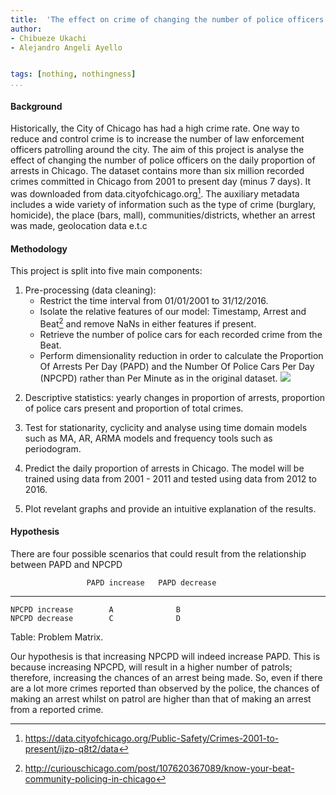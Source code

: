 ```yaml
---
title:  'The effect on crime of changing the number of police officers in Chicago'
author:
- Chibueze Ukachi
- Alejandro Angeli Ayello


tags: [nothing, nothingness]
...
```


#### Background
 Historically, the City of Chicago has had a high crime rate. One way to reduce and control crime is to increase the number of law enforcement officers patrolling around the city. The aim of this project is analyse the effect of changing the number of police officers on the daily proportion of arrests in Chicago.
The dataset contains more than six million recorded crimes committed in Chicago from 2001 to present day (minus 7 days). It was downloaded from data.cityofchicago.org[^1].
The auxiliary metadata includes a wide variety of information such as the type of crime (burglary, homicide), the place (bars, mall), communities/districts, whether an arrest was made, geolocation data e.t.c

[^1]: https://data.cityofchicago.org/Public-Safety/Crimes-2001-to-present/ijzp-q8t2/data

#### Methodology

This project is split into five main components:

1. Pre-processing (data cleaning):
	* Restrict the time interval from 01/01/2001 to 31/12/2016.
	* Isolate the relative features of our model: Timestamp, Arrest and Beat[^fn2] and remove NaNs in either features if present.
	* Retrieve the number of police cars for each recorded crime from the Beat.
	* Perform dimensionality reduction in order to calculate the Proportion Of Arrests Per Day (PAPD) and the Number Of Police Cars Per Day (NPCPD) rather than Per Minute as in the original dataset.
![](/home/chib/Documents/25TimeSeries/TimeSeries/proposalPlot.png)

[^fn2]: http://curiouschicago.com/post/107620367089/know-your-beat-community-policing-in-chicago

2. Descriptive statistics: yearly changes in proportion of arrests, proportion of police cars present and proportion of total crimes.

3. Test for stationarity, cyclicity and analyse using time domain models such as MA, AR, ARMA models and frequency tools such as periodogram.

4. Predict the daily proportion of arrests in Chicago. The model will be trained using data from 2001 - 2011 and tested using data from 2012 to 2016.

5. Plot revelant graphs and provide an intuitive explanation of the results.


#### Hypothesis

There are four possible scenarios that could result from the relationship between PAPD and NPCPD


                     PAPD increase   PAPD decrease
-------             ---------------  -------------
    NPCPD increase        A              B
    NPCPD decrease        C              D

Table:  Problem Matrix.

Our hypothesis is that increasing NPCPD will indeed increase PAPD. This is because increasing NPCPD, will result in a higher number of patrols; therefore, increasing the chances of an arrest being made. So, even if there are a lot more crimes reported than observed by the police, the chances of making an arrest whilst on patrol are higher than that of making an arrest from a reported crime.




